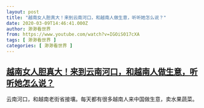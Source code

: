 ```yaml
---
layout: post
title: "越南女人胆真大！来到云南河口，和越南人做生意，听听她怎么说？"
date: 2020-03-09T14:46:41.000Z
author: 渺渺看世界
from: https://www.youtube.com/watch?v=IGOiS017cXA
tags: [ 渺渺看世界 ]
categories: [ 渺渺看世界 ]
---
```

<!--1583765201000-->
[越南女人胆真大！来到云南河口，和越南人做生意，听听她怎么说？](https://www.youtube.com/watch?v=IGOiS017cXA)
------

<div>
云南河口，和越南老街省接壤。每天都有很多越南人来中国做生意，卖水果蔬菜。
</div>

